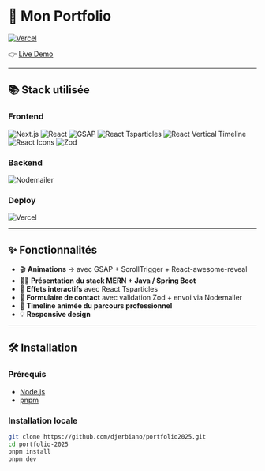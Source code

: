 # 🚀 Mon Portfolio

[![Vercel](https://img.shields.io/badge/Deployed%20on-Vercel-black?logo=vercel)](https://portfolio-pied-sigma-lc5pnpf5j8.vercel.app/)

👉 [Live Demo](https://portfolio-pied-sigma-lc5pnpf5j8.vercel.app/)

---

## 📚 Stack utilisée

### Frontend

<p align="left">
  <img src="https://img.shields.io/badge/Next.js-000000?style=for-the-badge&logo=next.js&logoColor=white" alt="Next.js" />
  <img src="https://img.shields.io/badge/React-61DAFB?style=for-the-badge&logo=react&logoColor=black" alt="React" />
  <img src="https://img.shields.io/badge/GSAP-88CE02?style=for-the-badge&logo=greensock&logoColor=black" alt="GSAP" />
  <img src="https://img.shields.io/badge/React%20Tsparticles-2E3440?style=for-the-badge&logo=react&logoColor=white" alt="React Tsparticles" />
  <img src="https://img.shields.io/badge/React%20Vertical%20Timeline-3E4E88?style=for-the-badge&logo=react&logoColor=white" alt="React Vertical Timeline" />
  <img src="https://img.shields.io/badge/React%20Icons-61DAFB?style=for-the-badge&logo=react&logoColor=black" alt="React Icons" />
  <img src="https://img.shields.io/badge/Zod-3.25.50-blueviolet?style=for-the-badge" alt="Zod" />
</p>

### Backend

<p align="left">
  <img src="https://img.shields.io/badge/Nodemailer-7-yellow?style=for-the-badge" alt="Nodemailer" />
</p>

### Deploy

<p align="left">
  <img src="https://img.shields.io/badge/Vercel-000000?style=for-the-badge&logo=vercel&logoColor=white" alt="Vercel" />
</p>

---

## ✨ Fonctionnalités

- 🎬 **Animations** → avec GSAP + ScrollTrigger + React-awesome-reveal
- 🧑‍💻 **Présentation du stack MERN + Java / Spring Boot**
- 🚀 **Effets interactifs** avec React Tsparticles
- 💌 **Formulaire de contact** avec validation Zod + envoi via Nodemailer
- 📜 **Timeline animée du parcours professionnel**
- 💡 **Responsive design**

---

## 🛠️ Installation

### Prérequis

- [Node.js](https://nodejs.org/)
- [pnpm](https://pnpm.io/)

### Installation locale

```bash
git clone https://github.com/djerbiano/portfolio2025.git
cd portfolio-2025
pnpm install
pnpm dev
